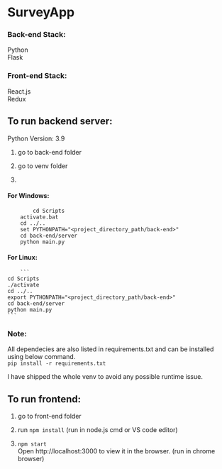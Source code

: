 # SurveyApp

### Back-end Stack:
Python  
Flask  

### Front-end Stack:
React.js  
Redux  

## To run backend server:
Python Version: 3.9   
1) go to back-end folder  

2) go to venv folder  

3) 
#### For Windows:
```
        cd Scripts  
	activate.bat  
	cd ../..  
	set PYTHONPATH="<project_directory_path/back-end>"  
	cd back-end/server  
	python main.py  
```

#### For Linux:
        ```
	cd Scripts  
	./activate  
	cd ../..  
	export PYTHONPATH="<project_directory_path/back-end>"
	cd back-end/server  
	python main.py  
	```

### Note:  
All dependecies are also listed in requirements.txt and can be installed using below command.  
	```pip install -r requirements.txt ``` 

I have shipped the whole venv to avoid any possible runtime issue.  



## To run frontend:  

1) go to front-end folder  

2) run ```npm install``` (run in node.js cmd or VS code editor)  

3) ```npm start```  
Open http://localhost:3000 to view it in the browser.  (run in chrome browser)




	
